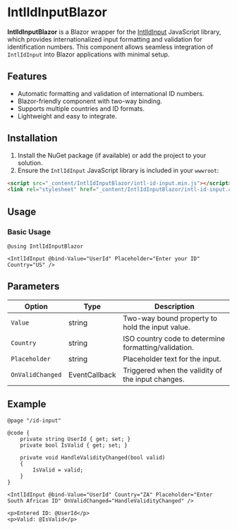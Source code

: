 # IntlIdInputBlazor

**IntlIdInputBlazor** is a Blazor wrapper for the [IntlIdInput](https://github.com/EpicOfEpoch/intl-id-input) JavaScript library, which provides internationalized input formatting and validation for identification numbers. This component allows seamless integration of `IntlIdInput` into Blazor applications with minimal setup.

## Features

- Automatic formatting and validation of international ID numbers.
- Blazor-friendly component with two-way binding.
- Supports multiple countries and ID formats.
- Lightweight and easy to integrate.

## Installation

1. Install the NuGet package (if available) or add the project to your solution.
2. Ensure the `IntlIdInput` JavaScript library is included in your `wwwroot`:

```html
<script src="_content/IntlIdInputBlazor/intl-id-input.min.js"></script>
<link rel="stylesheet" href="_content/IntlIdInputBlazor/intl-id-input.css" />
```

## Usage

### Basic Usage

```razor
@using IntlIdInputBlazor

<IntlIdInput @bind-Value="UserId" Placeholder="Enter your ID" Country="US" />
```

## Parameters

| Option | Type  | Description |
|--------|------|-------------|
| `Value` | string | Two-way bound property to hold the input value. |
| `Country` | string | ISO country code to determine formatting/validation. |
| `Placeholder` | string | Placeholder text for the input. |
| `OnValidChanged` | EventCallback<bool> | Triggered when the validity of the input changes. |

## Example

```razor
@page "/id-input"

@code {
    private string UserId { get; set; }
    private bool IsValid { get; set; }

    private void HandleValidityChanged(bool valid)
    {
        IsValid = valid;
    }
}

<IntlIdInput @bind-Value="UserId" Country="ZA" Placeholder="Enter South African ID" OnValidChanged="HandleValidityChanged" />

<p>Entered ID: @UserId</p>
<p>Valid: @IsValid</p>
```
